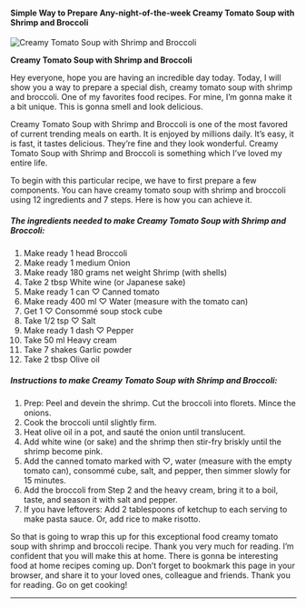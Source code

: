             

#### Simple Way to Prepare Any-night-of-the-week Creamy Tomato Soup with Shrimp and Broccoli

![Creamy Tomato Soup with Shrimp and Broccoli](https://img-global.cpcdn.com/recipes/5610035685097472/751x532cq70/creamy-tomato-soup-with-shrimp-and-broccoli-recipe-main-photo.jpg)

**Creamy Tomato Soup with Shrimp and Broccoli**

Hey everyone, hope you are having an incredible day today. Today, I will show you a way to prepare a special dish, creamy tomato soup with shrimp and broccoli. One of my favorites food recipes. For mine, I’m gonna make it a bit unique. This is gonna smell and look delicious.

Creamy Tomato Soup with Shrimp and Broccoli is one of the most favored of current trending meals on earth. It is enjoyed by millions daily. It’s easy, it is fast, it tastes delicious. They’re fine and they look wonderful. Creamy Tomato Soup with Shrimp and Broccoli is something which I’ve loved my entire life.

To begin with this particular recipe, we have to first prepare a few components. You can have creamy tomato soup with shrimp and broccoli using 12 ingredients and 7 steps. Here is how you can achieve it.

##### The ingredients needed to make Creamy Tomato Soup with Shrimp and Broccoli:

1.  Make ready 1 head Broccoli
2.  Make ready 1 medium Onion
3.  Make ready 180 grams net weight Shrimp (with shells)
4.  Take 2 tbsp White wine (or Japanese sake)
5.  Make ready 1 can ♡ Canned tomato
6.  Make ready 400 ml ♡ Water (measure with the tomato can)
7.  Get 1 ♡ Consommé soup stock cube
8.  Take 1/2 tsp ♡ Salt
9.  Make ready 1 dash ♡ Pepper
10.  Take 50 ml Heavy cream
11.  Take 7 shakes Garlic powder
12.  Take 2 tbsp Olive oil

##### Instructions to make Creamy Tomato Soup with Shrimp and Broccoli:

1.  Prep: Peel and devein the shrimp. Cut the broccoli into florets. Mince the onions.
2.  Cook the broccoli until slightly firm.
3.  Heat olive oil in a pot, and sauté the onion until translucent.
4.  Add white wine (or sake) and the shrimp then stir-fry briskly until the shrimp become pink.
5.  Add the canned tomato marked with ♡, water (measure with the empty tomato can), consommé cube, salt, and pepper, then simmer slowly for 15 minutes.
6.  Add the broccoli from Step 2 and the heavy cream, bring it to a boil, taste, and season it with salt and pepper.
7.  If you have leftovers: Add 2 tablespoons of ketchup to each serving to make pasta sauce. Or, add rice to make risotto.

So that is going to wrap this up for this exceptional food creamy tomato soup with shrimp and broccoli recipe. Thank you very much for reading. I’m confident that you will make this at home. There is gonna be interesting food at home recipes coming up. Don’t forget to bookmark this page in your browser, and share it to your loved ones, colleague and friends. Thank you for reading. Go on get cooking!

* * *
